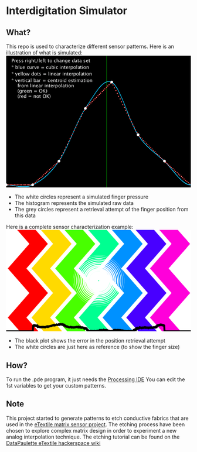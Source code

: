 # Interdigitation Simulator

## What?

This repo is used to characterize different sensor patterns.
Here is an illustration of what is simulated:
![animation](animation.gif)

- The white circles represent a simulated finger pressure
- The histogram represents the simulated raw data
- The grey circles represent a retrieval attempt of the finger position from this data

Here is a complete sensor characterization example:
![characterization](characterization.png)
- The black plot shows the error in the position retrieval attempt
- The white circles are just here as reference (to show the finger size)

## How?

To run the .pde program, it just needs the [Processing IDE](https://processing.org/download/)
You can edit the 1st variables to get your custom patterns.

## Note

This project started to generate patterns to etch conductive fabrics that are used in the [eTextile matrix sensor project](http://eTextile.org).
The etching process have been chosen to explore complex matrix design in order to experiment a new analog interpolation technique.
The etching tutorial can be found on the [DataPaulette eTextile hackerspace wiki](http://wiki.datapaulette.org/doku.php/atelier/documentation/materiautheque/materiaux/electronique_textile/connectique/circuits_souples)

